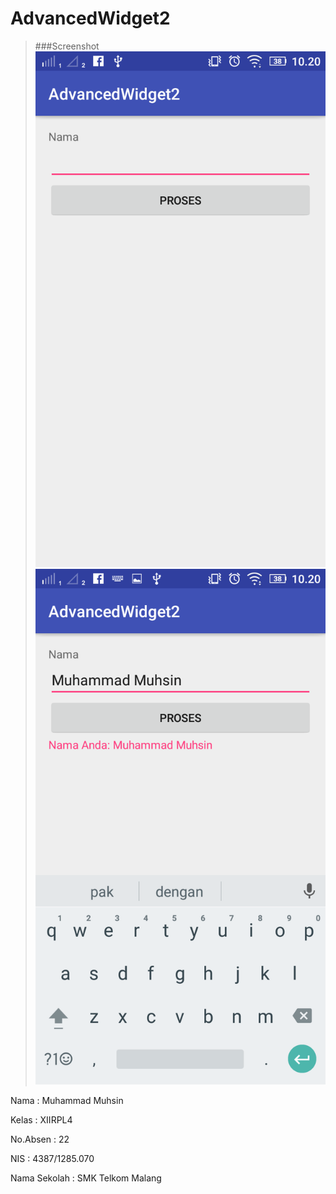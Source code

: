 # AdvancedWidget2

>###Screenshot
>![Screeshoot](https://github.com/MuhammadMuhsin/AdvancedWidget2/blob/master/AdvancedWidget2_1.png)
>![Screeshoot](https://github.com/MuhammadMuhsin/AdvancedWidget2/blob/master/AdvancedWidget2_2.png)

Nama : Muhammad Muhsin

Kelas : XIIRPL4

No.Absen : 22

NIS : 4387/1285.070

Nama Sekolah : SMK Telkom Malang
